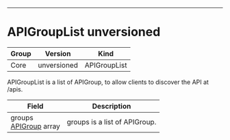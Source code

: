 

-----------
# APIGroupList unversioned



Group        | Version     | Kind
------------ | ---------- | -----------
Core | unversioned | APIGroupList







APIGroupList is a list of APIGroup, to allow clients to discover the API at /apis.



Field        | Description
------------ | -----------
groups <br /> [APIGroup](#apigroup-unversioned) array | groups is a list of APIGroup.






